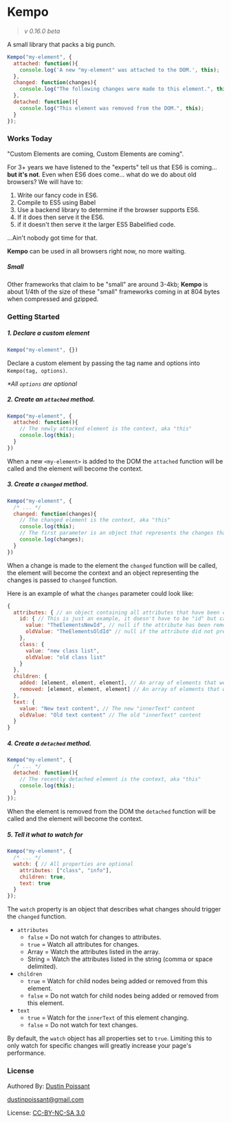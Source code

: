 # Kempo

> *v 0.16.0 beta*

A small library that packs a big punch.

```javascript
Kempo("my-element", {
  attached: function(){
    console.log('A new "my-element" was attached to the DOM.', this);
  },
  changed: function(changes){
  	console.log("The following changes were made to this element.", this, changes);
  },
  detached: function(){
  	console.log("This element was removed from the DOM.", this);
  }
});
```

### Works Today

"Custom Elements are coming, Custom Elements are coming".

For 3+ years we have listened to the "experts" tell us that ES6 is coming... **but it's not**. Even when ES6 does come... what do we do about old browsers? We will have to:

1. Write our fancy code in ES6.
2. Compile to ES5 using Babel
3. Use a backend library to determine if the browser supports ES6.
4. If it does then serve it the ES6.
5. if it doesn't then serve it the larger ES5 Babelified code.

...Ain't nobody got time for that.

**Kempo** can be used in all browsers right now, no more waiting.

##### Small

Other frameworks that claim to be "small" are around 3-4kb; **Kempo** is about 1/4th of the size of these "small" frameworks coming in at 804 bytes when compressed and gzipped.

### Getting Started

##### 1. Declare a custom element

```javascript
Kempo("my-element", {})
```

Declare a custom element by passing the tag name and options into `Kempo(tag, options)`.

_*All `options` are optional_

##### 2. Create an `attached` method.

```javascript
Kempo("my-element", {
  attached: function(){
    // The newly attacked element is the context, aka "this"
    console.log(this);
  }
})
```

When a new `<my-element>` is added to the DOM the `attached` function will be called and the element will become the context.

##### 3. Create a `changed` method.

```javascript
Kempo("my-element", {
  /* ... */
  changed: function(changes){
    // The changed element is the context, aka "this"
    console.log(this);
    // The first parameter is an object that represents the changes that occurred
    console.log(changes);
  }
})
```

When a change is made to the element the `changed` function will be called, the element will become the context and an object representing the changes is passed to `changed` function.

Here is an example of what the `changes` parameter could look like:

```javascript
{
  attributes: { // an object containing all attributes that have been changed
    id: { // This is just an example, it doesn't have to be "id" but can be any attribute
      value: "TheElementsNewId", // null if the attribute has been removed
      oldValue: "TheElementsOldId" // null if the attribute did not previously exist
    },
    class: {
      value: "new class list",
      oldValue: "old class list"
    }
  },
  children: {
    added: [element, element, element], // An array of elements that were added
    removed: [element, element, element] // An array of elements that were removed
  },
  text: {
    value: "New text content", // The new "innerText" content
    oldValue: "Old text content" // The old "innerText" content
  }
}
```

##### 4. Create a `detached` method.
```javascript
Kempo("my-element", {
  /* ... */
  detached: function(){
    // The recently detached element is the context, aka "this"
    console.log(this);
  }
});
```

When the element is removed from the DOM the `detached` function will be called and the element will become the context.

##### 5. Tell it what to watch for

```javascript
Kempo("my-element", {
  /* ... */
  watch: { // All properties are optional
    attributes: ["class", "info"],
    children: true,
    text: true
  }
});
```

The `watch` property is an object that describes what changes should trigger the `changed` function.

- `attributes`
  - `false` = Do not watch for changes to attributes.
  - `true` = Watch all attributes for changes.
  - Array = Watch the attributes listed in the array.
  - String = Watch the attributes listed in the string (comma or space delimited).
- `children`
  - `true` = Watch for child nodes being added or removed from this element.
  - `false` = Do not watch for child nodes being added or removed from this element.
- `text`
  - `true` = Watch for the `innerText` of this element changing.
  - `false` = Do not watch for text changes.

 By default, the `watch` object has all properties set to `true`. Limiting this to only watch for specific changes will greatly increase your page's performance.


### License

Authored By: [Dustin Poissant](https://github.com/dustinpoissant/)

[dustinpoissant@gmail.com](mailto:dustinpoissant@gmail.com)

License: [CC-BY-NC-SA 3.0](https://creativecommons.org/licenses/by-nc-sa/3.0/)
